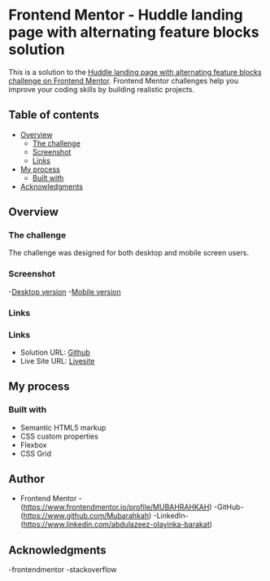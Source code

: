 # Frontend Mentor - Huddle landing page with alternating feature blocks solution

This is a solution to the [Huddle landing page with alternating feature blocks challenge on Frontend Mentor](https://www.frontendmentor.io/challenges/huddle-landing-page-with-alternating-feature-blocks-5ca5f5981e82137ec91a5100). Frontend Mentor challenges help you improve your coding skills by building realistic projects.

## Table of contents

- [Overview](#overview)
  - [The challenge](#the-challenge)
  - [Screenshot](#screenshot)
  - [Links](#links)
- [My process](#my-process)
  - [Built with](#built-with)
- [Acknowledgments](#acknowledgments)


## Overview

### The challenge

The challenge was designed for both desktop and mobile screen users.

### Screenshot

-[Desktop version](screenshot/huddle-desktop.png)
-[Mobile version](screenshot/huddle-mobile.png)

### Links
### Links
- Solution URL: [Github](https://github.com/MUBARAHKAH/huddle-landing-page.git)
- Live Site URL: [Livesite](https://mubarahkah.github.io/huddle-landing-page/)

## My process

### Built with

- Semantic HTML5 markup
- CSS custom properties
- Flexbox
- CSS Grid

## Author

- Frontend Mentor -(https://www.frontendmentor.io/profile/MUBAHRAHKAH)
-GitHub-(https://www.github.com/Mubarahkah)
-LinkedIn-(https://www.linkedin.com/abdulazeez-olayinka-barakat)


## Acknowledgments

-frontendmentor
-stackoverflow
